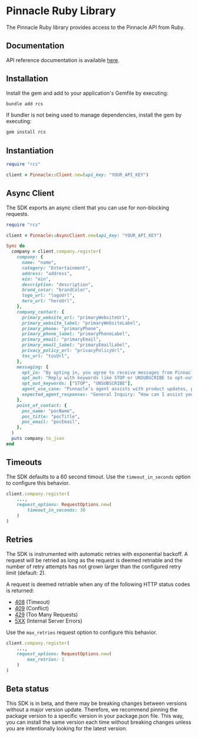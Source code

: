 # Pinnacle Ruby Library

The Pinnacle Ruby library provides access to the Pinnacle API from Ruby.

## Documentation

API reference documentation is available [here](docs.trypinnacle.app).

## Installation

Install the gem and add to your application's Gemfile by executing:

```sh
bundle add rcs
```

If bundler is not being used to manage dependencies, install the gem by executing:

```sh
gem install rcs
```

## Instantiation

```ruby
require "rcs"

client = Pinnacle::Client.new(api_key: "YOUR_API_KEY")
```


## Async Client
The SDK exports an async client that you can use for non-blocking requests.

```ruby
require "rcs"

client = Pinnacle::AsyncClient.new(api_key: "YOUR_API_KEY")

Sync do
  company = client.company.register(
    company: {
      name: "name",
      category: "Entertainment",
      address: "address",
      ein: "ein",
      description: "description",
      brand_color: "brandColor",
      logo_url: "logoUrl",
      hero_url: "heroUrl",
    },
    company_contact: {
      primary_website_url: "primaryWebsiteUrl",
      primary_website_label: "primaryWebsiteLabel",
      primary_phone: "primaryPhone",
      primary_phone_label: "primaryPhoneLabel",
      primary_email: "primaryEmail",
      primary_email_label: "primaryEmailLabel",
      privacy_policy_url: "privacyPolicyUrl",
      tos_url: "tosUrl",
    },
    messaging: {
      opt_in: "By opting in, you agree to receive messages from Pinnacle, including updates and promotions. Reply “STOP” to unsubscribe. Standard message and data rates may apply.",
      opt_out: "Reply with keywords like STOP or UNSUBSCRIBE to opt-out. A confirmation message will be sent, and no further messages will be received unless you re-subscribe.",
      opt_out_keywords: ["STOP", "UNSUBSCRIBE"],
      agent_use_case: "Pinnacle’s agent assists with product updates, promotions, order tracking, and support. It answers FAQs, provides order updates, and helps with opt-in/out processes. Escalates to live support when needed.",
      expected_agent_responses: "General Inquiry: “How can I assist you today?”\nOrder Status: “Provide your order number.”\nOpt-In: “You’re now subscribed!”\nOpt-Out: “You have unsubscribed.”\nEscalation: “Connecting to a live agent.”    \n",
    },
    point_of_contact: {
      poc_name: "pocName",
      poc_title: "pocTitle",
      poc_email: "pocEmail",
    },
  )
  puts company.to_json
end
```

## Timeouts

The SDK defaults to a 60 second timout. Use the `timeout_in_seconds` option to
configure this behavior.

```Ruby
client.company.register(
    ...,
    request_options: RequestOptions.new(
        timeout_in_seconds: 30
    )
)
```

## Retries

The SDK is instrumented with automatic retries with exponential backoff. A request will be
retried as long as the request is deemed retriable and the number of retry attempts has not grown larger
than the configured retry limit (default: 2).

A request is deemed retriable when any of the following HTTP status codes is returned:

- [408](https://developer.mozilla.org/en-US/docs/Web/HTTP/Status/408) (Timeout)
- [409](https://developer.mozilla.org/en-US/docs/Web/HTTP/Status/409) (Conflict)
- [429](https://developer.mozilla.org/en-US/docs/Web/HTTP/Status/429) (Too Many Requests)
- [5XX](https://developer.mozilla.org/en-US/docs/Web/HTTP/Status/500) (Internal Server Errors)

Use the `max_retries` request option to configure this behavior.

```Ruby
client.company.register(
    ...,
    request_options: RequestOptions.new(
        max_retries: 1
    )
)
```

## Beta status

This SDK is in beta, and there may be breaking changes between versions without a major version update. Therefore,
we recommend pinning the package version to a specific version in your package.json file. This way, you can install
the same version each time without breaking changes unless you are intentionally looking for the latest version.
